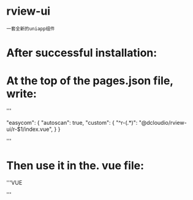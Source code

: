 # rview-ui
	一套全新的uniapp组件
	
# After successful installation:

# At the top of the pages.json file, write:
'''

  "easycom": {
    "autoscan": true,
    "custom": {
      "^r-(.*)": "@dcloudio/rview-ui/r-$1/index.vue",
    }
  }

'''
# Then use it in the. vue file:

'''VUE

<template>
  <r-button>按钮</r-button>
</template>

'''